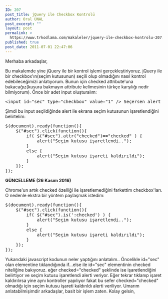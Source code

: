 ```yaml
---
ID: 207
post_title: jQuery ile Checkbox Kontrolü
author: Oral ÜNAL
post_excerpt: ""
layout: post
permalink: >
  https://www.trkodlama.com/makaleler/jquery-ile-checkbox-kontrolu-207.html
published: true
post_date: 2011-07-01 22:47:06
---
```

Merhaba arkadaşlar,

Bu makalemde yine jQuery ile bir kontrol işlemi gerçekleştiriyoruz. jQuery ile bir checkbox'ın(seçim kutusunun) seçili olup olmadığını nasıl kontrol edebileceğimizi anlatıyorum. Bunun için checked attribute'una bakacağız(kusura bakmayın attribute kelimesinin türkçe karşılığı nedir bilmiyorum). Önce bir adet input oluşturalım:
<pre class="prettyprint lang-html" data-start-line="1" data-visibility="visible" data-highlight="" data-caption="">&lt;input id="sec" type="checkbox" value="1" /&gt; Seçersen alert verir</pre>
Şimdi bu input seçildiğinde alert ile ekrana seçim kutusunun işaretlendiğini belirtelim:
<pre class="prettyprint lang-javascript" data-start-line="1" data-visibility="visible" data-highlight="" data-caption="">$(document).ready(function(){
    $("#sec").click(function(){
        if( $("#sec").attr("checked")=="checked" ) {
            alert("Seçim kutusu işaretlendi..");
        }
        else {
            alert("Seçim kutusu işareti kaldırıldı");
        }
    });
});</pre>
<strong>GÜNCELLEME (26 Kasım 2016)</strong>

Chrome'un artık checked özelliği ile işaretlemediğini farkettim checkbox'ları. O nedenle ekstra bir yöntem paylaşmak istedim:
<pre class="prettyprint lang-javascript" data-start-line="1" data-visibility="visible" data-highlight="" data-caption="">$(document).ready(function(){
    $("#sec").click(function(){
        if( $("#sec").is(':checked') ) {
            alert("Seçim kutusu işaretlendi..");
        }
        else {
            alert("Seçim kutusu işareti kaldırıldı");
        }
    });
});</pre>
Yukarıdaki javascript kodunun neler yaptığını anlatalım.. Öncelikle id="sec" olan elementine tıklandığında if...else ile id="sec" elementinin checked niteliğine bakıyoruz. eğer checked="checked" şeklinde ise işaretlendiğini belirtiyor ve seçim kutusu işaretlendi alerti veriyor. Eğer tekrar tıklanıp işaret kaldırılırsa yine aynı kontroller yapılıyor fakat bu sefer checked="checked" olmadığı için seçim kutusu işareti kaldırıldı alerti veriliyor.
Umarım anlatabilmişimdir arkadaşlar, basit bir işlem zaten.
Kolay gelsin,